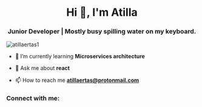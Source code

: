 <h1 align="center">Hi 👋, I'm Atilla</h1>
<h3 align="center">Junior Developer | Mostly busy spilling water on my keyboard.</h3>

<p align="left"> <img src="https://komarev.com/ghpvc/?username=atillaertas1&label=Profile%20views&color=0e75b6&style=flat" alt="atillaertas1" /> </p>

- 🌱 I’m currently learning **Microservices architecture**

- 💬 Ask me about **react**

- 📫 How to reach me **atillaertas@protonmail.com**

<h3 align="left">Connect with me:</h3>
<p align="left">
</p>
